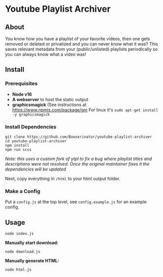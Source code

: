 # Youtube Playlist Archiver

## About

You know how you have a playlist of your favorite videos, then one gets removed or deleted or privatized and you can never know what it was? This saves relevant metadata from your (public/unlisted) playlists periodically so you can always know what a video was!

## Install

### Prerequisites

- **Node v16**
- **A webserver** to host the static output
- **graphicsmagick** (See instructions at https://www.npmjs.com/package/gm
     For linux it's `sudo apt-get install -y graphicsmagick`

### Install Dependencies

```
git clone https://github.com/Bowserinator/youtube-playlist-archiver
cd youtube-playlist-archiver
npm install
npm run scss
```

*Note: this uses a custom fork of ytpl to fix a bug where playlist titles and descriptions were not resolved. Once the original maintainer fixes it the dependencies will be updated*

Next, copy everything in `/html` to your html output folder.

### Make a Config

Put a `config.js` at the top level, see `config.example.js` for an example config.

## Usage

```
node index.js
```

**Manually start download:**

```
node download.js
```

**Manually generate HTML:**

```
node html.js
```
